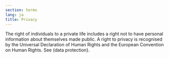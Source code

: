 ```yaml
---
section: terms
lang: ja
title: Privacy
---
```


The right of individuals to a private life includes a right not to have personal information about themselves made public. A right to privacy is recognised by the Universal Declaration of Human Rights and the European Convention on Human Rights. See {data protection}.
